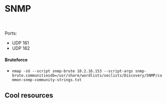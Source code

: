 # SNMP
<br><br>Ports:
- UDP 161
- UDP 162
#### Bruteforce
* `nmap -sU --script snmp-brute 10.2.16.153 --script-args snmp-brute.communitiesdb=/usr/share/wordlists/seclists/Discovery/SNMP/common-snmp-community-strings.txt`


## Cool resources
